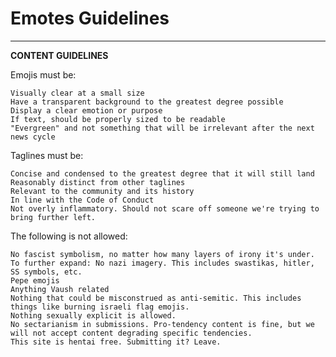 # Emotes Guidelines
_____
**CONTENT GUIDELINES**

Emojis must be:

    Visually clear at a small size
    Have a transparent background to the greatest degree possible
    Display a clear emotion or purpose
    If text, should be properly sized to be readable
    "Evergreen" and not something that will be irrelevant after the next news cycle

Taglines must be:

    Concise and condensed to the greatest degree that it will still land
    Reasonably distinct from other taglines
    Relevant to the community and its history
    In line with the Code of Conduct
    Not overly inflammatory. Should not scare off someone we're trying to bring further left.

The following is not allowed:

    No fascist symbolism, no matter how many layers of irony it's under.
    To further expand: No nazi imagery. This includes swastikas, hitler, SS symbols, etc.
    Pepe emojis
    Anything Vaush related
    Nothing that could be misconstrued as anti-semitic. This includes things like burning israeli flag emojis.
    Nothing sexually explicit is allowed.
    No sectarianism in submissions. Pro-tendency content is fine, but we will not accept content degrading specific tendencies.
    This site is hentai free. Submitting it? Leave.

